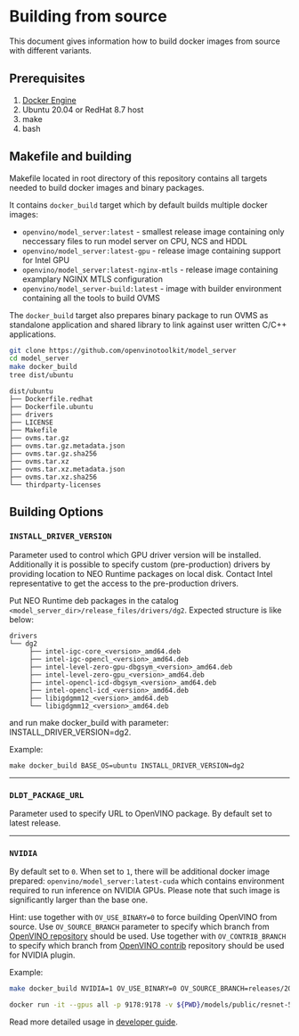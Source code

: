 # Building from source

This document gives information how to build docker images from source with different variants.

## Prerequisites

1. [Docker Engine](https://docs.docker.com/engine/)
1. Ubuntu 20.04 or RedHat 8.7 host
1. make
1. bash

## Makefile and building

Makefile located in root directory of this repository contains all targets needed to build docker images and binary packages.

It contains `docker_build` target which by default builds multiple docker images:
- `openvino/model_server:latest` - smallest release image containing only neccessary files to run model server on CPU, NCS and HDDL
- `openvino/model_server:latest-gpu` - release image containing support for Intel GPU
- `openvino/model_server:latest-nginx-mtls` - release image containing examplary NGINX MTLS configuration
- `openvino/model_server-build:latest` - image with builder environment containing all the tools to build OVMS

The `docker_build` target also prepares binary package to run OVMS as standalone application and shared library to link against user written C/C++ applications.

```bash
git clone https://github.com/openvinotoolkit/model_server
cd model_server
make docker_build
tree dist/ubuntu
````

```
dist/ubuntu
├── Dockerfile.redhat
├── Dockerfile.ubuntu
├── drivers
├── LICENSE
├── Makefile
├── ovms.tar.gz
├── ovms.tar.gz.metadata.json
├── ovms.tar.gz.sha256
├── ovms.tar.xz
├── ovms.tar.xz.metadata.json
├── ovms.tar.xz.sha256
└── thirdparty-licenses
```

## Building Options

### `INSTALL_DRIVER_VERSION`

Parameter used to control which GPU driver version will be installed. Additionally it is possible to specify custom (pre-production) drivers by providing location to NEO Runtime packages on local disk. Contact Intel representative to get the access to the pre-production drivers.

Put NEO Runtime deb packages in the catalog `<model_server_dir>/release_files/drivers/dg2`. Expected structure is like below:

```
drivers
└── dg2
     ├── intel-igc-core_<version>_amd64.deb
     ├── intel-igc-opencl_<version>_amd64.deb
     ├── intel-level-zero-gpu-dbgsym_<version>_amd64.deb
     ├── intel-level-zero-gpu_<version>_amd64.deb
     ├── intel-opencl-icd-dbgsym_<version>_amd64.deb
     ├── intel-opencl-icd_<version>_amd64.deb
     ├── libigdgmm12_<version>_amd64.deb
     └── libigdgmm12_<version>_amd64.deb
```
and run make docker_build with parameter: INSTALL_DRIVER_VERSION=dg2.

Example:
```
make docker_build BASE_OS=ubuntu INSTALL_DRIVER_VERSION=dg2
```

<hr />

### `DLDT_PACKAGE_URL`

Parameter used to specify URL to OpenVINO package. By default set to latest release.

<hr />

### `NVIDIA`

By default set to `0`. When set to `1`, there will be additional docker image prepared: `openvino/model_server:latest-cuda` which contains environment required to run inference on NVIDIA GPUs. Please note that such image is significantly larger than the base one.

Hint: use together with `OV_USE_BINARY=0` to force building OpenVINO from source. Use `OV_SOURCE_BRANCH` parameter to specify which branch from [OpenVINO repository](https://github.com/openvinotoolkit/openvino) should be used.
Use together with `OV_CONTRIB_BRANCH` to specify which branch from [OpenVINO contrib](https://github.com/openvinotoolkit/openvino_contrib) repository should be used for NVIDIA plugin.

Example:
```bash
make docker_build NVIDIA=1 OV_USE_BINARY=0 OV_SOURCE_BRANCH=releases/2022/3 OV_CONTRIB_BRANCH=releases/2022/3
```
```bash
docker run -it --gpus all -p 9178:9178 -v ${PWD}/models/public/resnet-50-tf:/opt/model openvino/model_server:latest-cuda --model_path /opt/model --model_name resnet --target_device NVIDIA
```

Read more detailed usage in [developer guide](b/develop/docs/developer_guide.md).
 